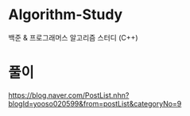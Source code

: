 # Algorithm-Study
백준 & 프로그래머스 알고리즘 스터디 (C++) 

# 풀이
https://blog.naver.com/PostList.nhn?blogId=yooso020599&from=postList&categoryNo=9
